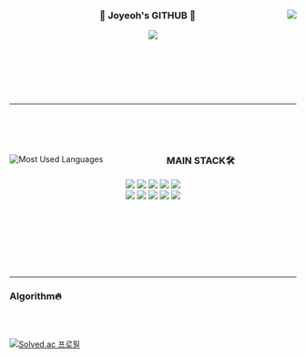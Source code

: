 <div align="center">   
  <img align="right" src="https://github-readme-stats.vercel.app/api?username=Joyeoh&show_icons=true&theme=outrun"/>
    
### 🐰  Joyeoh's GITHUB 🐰 

 <a href="https://github.com/Joyeoh">   <img src="https://profile-counter.glitch.me/Joyeoh/count.svg" /></a>

</div>

<br/>
<br/>
<br/>
<br/>
<br/>

 ---
 
<br/>
<br/>
<br/>
 
<div align="center">
  <img align="left" src="https://github-readme-stats.vercel.app/api/top-langs/?username=Joyeoh&theme=transparent&exclude_repo=Computer-Science-Engineering&layout=compact&langs_count=10" alt="Most Used Languages">
  
  <div align="right">
    <div align="center">
      
  ### MAIN STACK🛠️
  
  <img src="https://img.shields.io/badge/Java-007396?style=flat&logo=Java&logoColor=white">
      <img src="https://img.shields.io/badge/Javascript-F7DF1E?style=flat&logo=Javascript&logoColor=white">
      <img src="https://img.shields.io/badge/Git-F05032?style=flat&logo=Git&logoColor=white">
      <img src="https://img.shields.io/badge/C++-00599C?style=flat&logo=C%2B%2B&logoColor=white">
      <img src="https://img.shields.io/badge/C-A8B9CC?style=flat&logo=C&logoColor=white">
      <br>
      <img src="https://img.shields.io/badge/Android-3DDC84?style=flat&logo=Android&logoColor=white">
      <img src="https://img.shields.io/badge/HTML5-E34F26?style=flat&logo=HTML5&logoColor=white">
      <img src="https://img.shields.io/badge/MySQL-4479A1?style=flat&logo=MySQL&logoColor=white">
      <img src="https://img.shields.io/badge/Python-3776AB?style=flat&logo=Python&logoColor=white">
      <img src="https://img.shields.io/badge/Vue.js-4FC08D?style=flat&logo=Vue.js&logoColor=white">
    </div>
  </div>
</div>


<br/>
<br/>
<br/>
<br/>
<br/>
<br/>
<br/>


 ---

### Algorithm🔥

<br/>
<br/>

[![Solved.ac
프로필](http://mazassumnida.wtf/api/v2/generate_badge?boj=whddnjs588)](https://solved.ac/whddnjs588)
